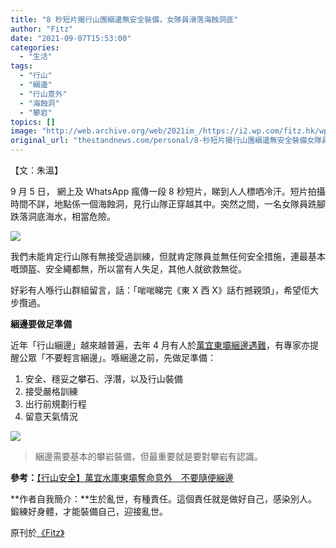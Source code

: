 ```yaml
---
title: "8 秒短片揭行山團綑邊無安全裝備，女隊員滑落海蝕洞底"
author: "Fitz"
date: "2021-09-07T15:53:00"
categories:
  - "生活"
tags:
  - "行山"
  - "綑邊"
  - "行山意外"
  - "海蝕洞"
  - "攀岩"
topics: []
image: "http://web.archive.org/web/2021im_/https://i2.wp.com/fitz.hk/wp-content/uploads/2021/09/%E7%B6%81%E9%82%8A%E6%84%8F%E5%A4%96-4A.jpg"
original_url: "thestandnews.com/personal/8-秒短片揭行山團綑邊無安全裝備女隊員滑落海蝕洞底"
---
```

【文：朱溫】

9 月 5 日， 網上及 WhatsApp 瘋傳一段 8 秒短片，睇到人人標哂冷汗。短片拍攝時間不詳，地點係一個海蝕洞，見行山隊正穿越其中。突然之間，一名女隊員跣腳跌落洞底海水，相當危險。

![](http://web.archive.org/web/2021im_/https://i2.wp.com/fitz.hk/wp-content/uploads/2021/09/%E7%B6%81%E9%82%8A%E6%84%8F%E5%A4%96-4A.jpg)

我們未能肯定行山隊有無接受過訓練，但就肯定隊員並無任何安全措施，連最基本嘅頭盔、安全繩都無，所以當有人失足，其他人就欲救無從。

好彩有人喺行山群組留言，話：「啱啱睇完《東 X 西 X》話冇撼親頭」，希望佢大步攬過。

**綑邊要做足準備**

近年「行山綑邊」越來越普遍，去年 4 月有人於[萬宜東壩綑邊遇難](http://web.archive.org/web/20211229092229/https://fitz.hk/sports/hiking/%E8%A1%8C%E5%B1%B1%E5%AE%89%E5%85%A8-%E8%90%AC%E5%AE%9C%E6%B0%B4%E5%BA%AB%E6%9D%B1%E5%A3%A9%E5%A5%AA%E5%91%BD%E6%84%8F%E5%A4%96-%E4%B8%8D%E8%A6%81%E9%9A%A8%E4%BE%BF%E7%B6%91%E9%82%8A/)，有專家亦提醒公眾「不要輕言綑邊」。喺綑邊之前，先做足準備：

1.  安全、穩妥之攀石、浮潛，以及行山裝備
2.  接受嚴格訓練
3.  出行前規劃行程
4.  留意天氣情況

![](http://web.archive.org/web/2021im_/https://i1.wp.com/fitz.hk/wp-content/uploads/2020/04/%E6%94%80%E5%B2%A9%E8%A3%9D%E5%82%99-1.jpg)
> 綑邊需要基本的攀岩裝備，但最重要就是要對攀岩有認識。

**參考：**[【行山安全】萬宜水庫東壩奪命意外　不要隨便綑邊](http://web.archive.org/web/20211229092229/https://fitz.hk/sports/hiking/%E8%A1%8C%E5%B1%B1%E5%AE%89%E5%85%A8-%E8%90%AC%E5%AE%9C%E6%B0%B4%E5%BA%AB%E6%9D%B1%E5%A3%A9%E5%A5%AA%E5%91%BD%E6%84%8F%E5%A4%96-%E4%B8%8D%E8%A6%81%E9%9A%A8%E4%BE%BF%E7%B6%91%E9%82%8A/)

**作者自我簡介：**生於亂世，有種責任。這個責任就是做好自己，感染別人。鍛練好身體，才能裝備自己，迎接亂世。

原刊於[《Fitz》](http://web.archive.org/web/20211229092229/https://fitz.hk/?p=162306)